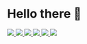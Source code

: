   <h1> Hello there 👋</h1>
  
  <a href="https://github.com/Mones-Hamd">
  <img src="https://github-readme-stats.vercel.app/api?username=mones-hamd&show_icons=true&theme=radical)">
  </a>
  
  <a href="https://github.com/Mones-Hamd/HYF-Module-HTMLCSSGIT">
  <img src="https://github-readme-stats.vercel.app/api/pin/?username=Mones-Hamd&repo=HYF-Module-HTMLCSSGIT">
  </a>
    <a href="https://github.com/Mones-Hamd/Homework-class38">
  <img src="https://github-readme-stats.vercel.app/api/pin/?username=Mones-Hamd&repo=Homework-class38">
  </a>
    <a href="https://github.com/Mones-Hamd/codeacademy-week2">
  <img src="https://github-readme-stats.vercel.app/api/pin/?username=Mones-Hamd&repo=codeacademy-week2">
  </a>
    <a href="https://github.com/Mones-Hamd/prepEx">
  <img src="https://github-readme-stats.vercel.app/api/pin/?username=Mones-Hamd&repo=prepEx">
  </a>
  <a href="https://github.com/Mones-Hamd">
  <img src="https://github-readme-stats.vercel.app/api/top-langs/?username=mones-hamd&layout=compact)">
  </a>
